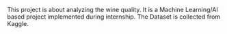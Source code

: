 This project is about analyzing the wine quality.
It is a Machine Learning/AI based project implemented during internship.
The Dataset is collected from Kaggle.
